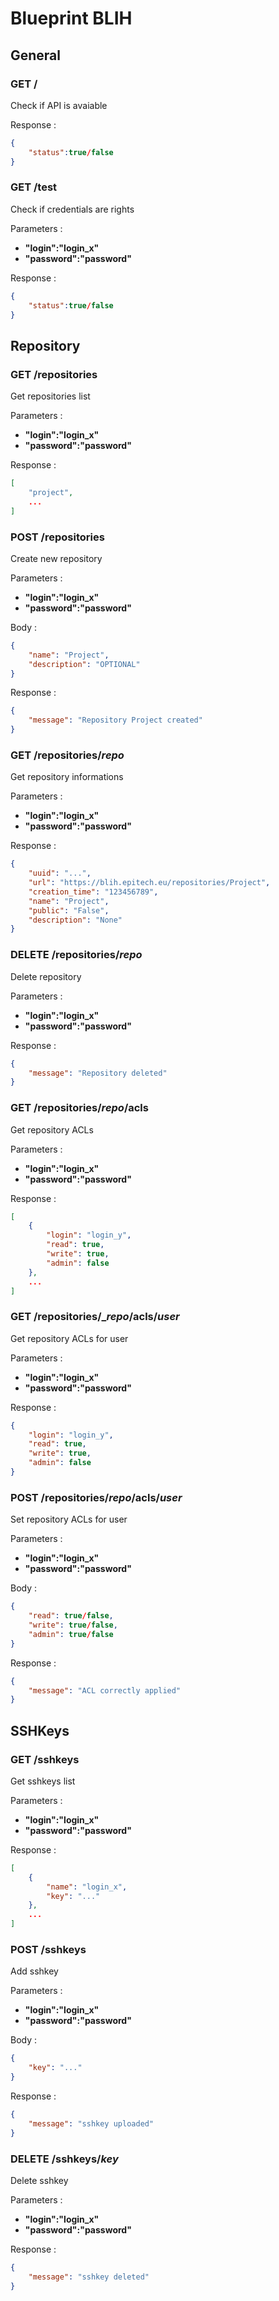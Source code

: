 # Blueprint BLIH

## General

### GET /

Check if API is avaiable

Response :
````json
{
    "status":true/false
}
````

### GET /test

Check if credentials are rights

Parameters :
* __"login":"login_x"__
* __"password":"password"__

Response :
````json
{
    "status":true/false
}
````

## Repository

### GET /repositories

Get repositories list

Parameters :
* __"login":"login_x"__
* __"password":"password"__

Response :
````json
[
    "project",
    ...
]
````

### POST /repositories

Create new repository

Parameters :
* __"login":"login_x"__
* __"password":"password"__

Body :
````json
{
    "name": "Project",
    "description": "OPTIONAL"
}
````

Response :
````json
{
    "message": "Repository Project created"
}
````

### GET /repositories/___repo___

Get repository informations

Parameters :
* __"login":"login_x"__
* __"password":"password"__

Response :
````json
{
    "uuid": "...",
    "url": "https://blih.epitech.eu/repositories/Project",
    "creation_time": "123456789",
    "name": "Project",
    "public": "False",
    "description": "None"
}
````

### DELETE /repositories/___repo___

Delete repository

Parameters :
* __"login":"login_x"__
* __"password":"password"__

Response :
````json
{
    "message": "Repository deleted"
}
````

### GET /repositories/___repo___/acls

Get repository ACLs

Parameters :
* __"login":"login_x"__
* __"password":"password"__

Response :
````json
[
    {
        "login": "login_y",
        "read": true,
        "write": true,
        "admin": false
    },
    ...
]
````

### GET /repositories/____repo___/acls/___user___

Get repository ACLs for user

Parameters :
* __"login":"login_x"__
* __"password":"password"__

Response :
````json
{
    "login": "login_y",
    "read": true,
    "write": true,
    "admin": false
}
````

### POST /repositories/___repo___/acls/___user___

Set repository ACLs for user

Parameters :
* __"login":"login_x"__
* __"password":"password"__

Body :
````json
{
    "read": true/false,
    "write": true/false,
    "admin": true/false
}
````

Response :
````json
{
    "message": "ACL correctly applied"
}
````

## SSHKeys

### GET /sshkeys

Get sshkeys list

Parameters :
* __"login":"login_x"__
* __"password":"password"__

Response :
````json
[
    {
        "name": "login_x",
        "key": "..."
    },
    ...
]
````

### POST /sshkeys

Add sshkey

Parameters :
* __"login":"login_x"__
* __"password":"password"__

Body :
````json
{
    "key": "..."
}
````

Response :
````json
{
    "message": "sshkey uploaded"
}
````

### DELETE /sshkeys/___key___

Delete sshkey

Parameters :
* __"login":"login_x"__
* __"password":"password"__

Response :
````json
{
    "message": "sshkey deleted"
}
````
